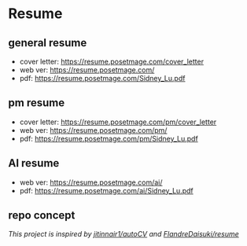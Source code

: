 # Resume

## general resume
* cover letter: https://resume.posetmage.com/cover_letter
* web ver: https://resume.posetmage.com/
* pdf: https://resume.posetmage.com/Sidney_Lu.pdf

## pm resume
* cover letter: https://resume.posetmage.com/pm/cover_letter
* web ver: https://resume.posetmage.com/pm/
* pdf: https://resume.posetmage.com/pm/Sidney_Lu.pdf

## AI resume
* web ver: https://resume.posetmage.com/ai/
* pdf: https://resume.posetmage.com/ai/Sidney_Lu.pdf

## repo concept
*This project is inspired by [jitinnair1/autoCV](https://github.com/jitinnair1/autoCV) and [FlandreDaisuki/resume](https://github.com/FlandreDaisuki/resume)*

